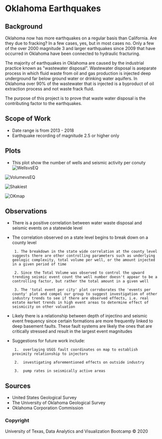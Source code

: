 # Oklahoma Earthquakes

## Background

Oklahoma now has more earthquakes on a regular basis than California. Are they due to fracking?
In a few cases, yes, but in most cases no. Only a few of the over 2000 magnitude 3 and larger earthquakes since 2009 that have occurred in Oklahoma have been connected to hydraulic fracturing. 

The majority of earthquakes in Oklahoma are caused by the industrial practice​ known as "wastewater disposal". Wastewater disposal is a ​separate ​process in which fluid waste from oil and gas production is injected deep underground far below ground water or drinking water aquifers. In Oklahoma over 90% of the wastewater that is injected is a byproduct of oil extraction process and not waste frack fluid.

The purpose of this project is to prove that waste water disposal is the contributing factor to the earthquakes.

## Scope of Work
* Date range is from 2013 - 2018
* Earthquake recording of magnitude 2.5 or higher only

## Plots
* This plot show the number of wells and seismic activity per conuty
![WellsvsEQ](Wells_vs_Earthquakes.png)

![VolumevsEQ](Volume_vs_EQevent.png)

![Shakiest](ShakiestCity.png)

![OKmap](ok_map.png)

## Observations

*  There is a positive correlation between water waste disposal and seismic events on a statewide level

*  The correlation observed on a state level begins to break down on a county level

		1. The breakdown in the state wide correlation at the county level suggests there are other controlling parameters such as underlying geologic complexity, total volume per well, or the amount injected in a given period of time

		2. Since the Total Volume was observed to control the upward trending seismic event count the well number doesn't appear to be a controlling factor, but rather the total amount in a given well

		3. The 'total event per city' plot corroborates the 'events per county' plot and compel our group to suggest investigation of other industry trends to see if there are observed effects, i.e. real estate market trends in high event areas to determine effect of seismicity on other valuation

*	Likely there is a relationship between depth of injectino and seismic event frequency since certain formations are more frequently linked to deep basement faults. These fault systems are likely the ones that are critically stressed and result in the largest event magnitudes
      
*  Suggestions for future work include:

		1.  overlaying USGS fault coordinates on map to establish proximity relationship to injectors

		2.  investigating aforementioned effects on outside industry

		3.  pump rates in seismically active areas

## Sources

* United States Geological Survey
* The University of Oklahoma Geological Survey
* Oklahoma Corporation Commission

### Copyright

University of Texas, Data Analytics and Visualization Bootcamp © 2020
